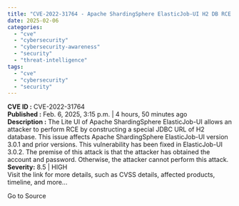 ```yaml
---
title: "CVE-2022-31764 - Apache ShardingSphere ElasticJob-UI H2 DB RCE Vulnerability"
date: 2025-02-06
categories: 
  - "cve"
  - "cybersecurity"
  - "cybersecurity-awareness"
  - "security"
  - "threat-intelligence"
tags: 
  - "cve"
  - "cybersecurity"
  - "security"
---
```


**CVE ID :** CVE-2022-31764  
**Published :** Feb. 6, 2025, 3:15 p.m. | 4 hours, 50 minutes ago  
**Description :** The Lite UI of Apache ShardingSphere ElasticJob-UI allows an attacker to perform RCE by constructing a special JDBC URL of H2 database. This issue affects Apache ShardingSphere ElasticJob-UI version 3.0.1 and prior versions. This vulnerability has been fixed in ElasticJob-UI 3.0.2. The premise of this attack is that the attacker has obtained the account and password. Otherwise, the attacker cannot perform this attack.  
**Severity:** 8.5 | HIGH  
Visit the link for more details, such as CVSS details, affected products, timeline, and more...

Go to Source
